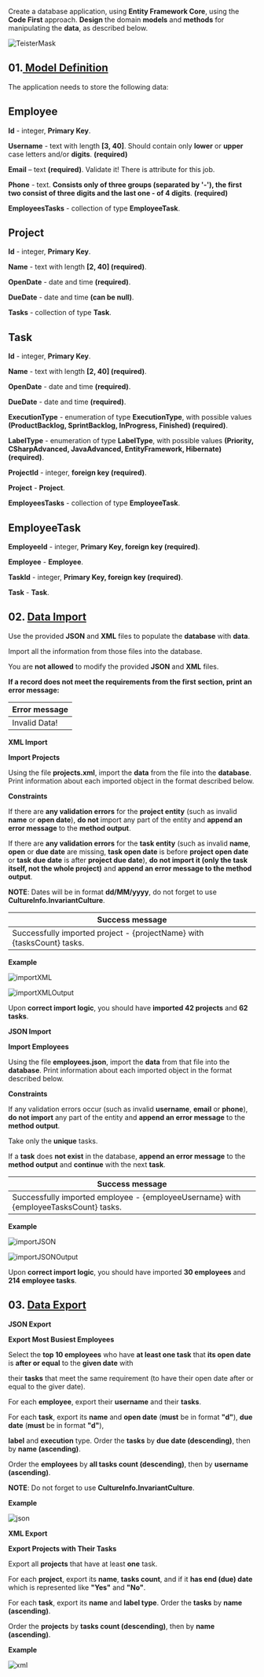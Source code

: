  Create a database application, using **Entity Framework Core**, using the **Code First** approach. 
 **Design** the domain **models** and **methods** for manipulating the **data**, as described below.<br>
 
 ![TeisterMask](https://user-images.githubusercontent.com/32416999/71554856-10aab180-2a25-11ea-992d-76f278f355d5.png)

## 01.<a href="https://github.com/HristoShabanakov/Databases-Basics-MS-SQL-Server-September-2019/tree/master/Entity%20Framework%20Core%20-%20October%202019/11.Databases%20Advanced%20Exam%20-%2007.12.2019/TeisterMask/Data/Models"> Model Definition </a><br>
The application needs to store the following data:<br> 
## Employee<br>

**Id** - integer, **Primary Key**. 

**Username** - text with length **[3, 40]**. Should contain only **lower** or **upper** case letters and/or **digits**. **(required)** 

**Email** – text **(required)**. Validate it! There is attribute for this job. 

**Phone** - text. **Consists only of three groups (separated by '-'), the first two consist of three digits and the last one - of 4 digits**. **(required)** 

**EmployeesTasks** - collection of type **EmployeeTask**.

## Project<br>

**Id** - integer, **Primary Key**. 

**Name** - text with length **[2, 40] (required)**. 

**OpenDate** - date and time **(required)**. 

**DueDate** - date and time **(can be null)**. 

**Tasks** - collection of type **Task**.

## Task<br>

**Id** - integer, **Primary Key**.

**Name** - text with length **[2, 40] (required)**.

**OpenDate** - date and time **(required)**. 

**DueDate** - date and time **(required)**. 

**ExecutionType** - enumeration of type **ExecutionType**, with possible values **(ProductBacklog, SprintBacklog, InProgress, Finished) (required)**. 

**LabelType** - enumeration of type **LabelType**, with possible values **(Priority, CSharpAdvanced, JavaAdvanced, EntityFramework, Hibernate) (required)**. 

**ProjectId** - integer, **foreign key (required)**. 

**Project** - **Project**. 

**EmployeesTasks** - collection of type **EmployeeTask**.

## EmployeeTask <br>

**EmployeeId** - integer, **Primary Key, foreign key (required)**. 

**Employee** - **Employee**. 

**TaskId** - integer, **Primary Key, foreign key (required)**. 

**Task** - **Task**. 

## 02. <a href="https://github.com/HristoShabanakov/Databases-Basics-MS-SQL-Server-September-2019/blob/master/Entity%20Framework%20Core%20-%20October%202019/11.Databases%20Advanced%20Exam%20-%2007.12.2019/TeisterMask/DataProcessor/Deserializer.cs"> Data Import </a><br>

Use the provided **JSON** and **XML** files to populate the **database** with **data**.

Import all the information from those files into the database. 

You are **not allowed** to modify the provided **JSON** and **XML** files. 

**If a record does not meet the requirements from the first section, print an error message:**

|**Error message**|
|---|
|Invalid Data!|

**XML Import** 

**Import Projects** 

Using the file **projects.xml**, import the **data** from the file into the **database**. Print information about each imported object in the format described below. 

**Constraints** 

If there are **any validation errors** for the **project entity** (such as invalid **name** or **open date**), **do not** import any part of the entity and **append an error message** to the **method output**. 

If there are **any validation errors** for the **task entity** (such as invalid **name**, **open** or **due date** are missing, **task open date** is before **project open date** or **task due date** is after **project due date**), **do not import it (only the task itself, not the whole project)** and **append an error message to the method output**. 

**NOTE**: Dates will be in format **dd/MM/yyyy**, do not forget to use **CultureInfo.InvariantCulture**.

|**Success message**|
|---|
|Successfully imported project - {projectName} with {tasksCount} tasks.|

**Example**

![importXML](https://user-images.githubusercontent.com/32416999/71560196-dd891200-2a66-11ea-8ade-9996446bb0aa.png)

![importXMLOutput](https://user-images.githubusercontent.com/32416999/71560216-1cb76300-2a67-11ea-99b0-7bd270eb62fd.png)

Upon **correct import logic**, you should have **imported 42 projects** and **62 tasks**. 

**JSON Import** 

**Import Employees** 

Using the file **employees.json**, import the **data** from that file into the **database**. Print information about each imported object in the format described below. 

**Constraints** 

If any validation errors occur (such as invalid **username**, **email** or **phone**), **do not import** any part of the entity and **append an error message** to the **method output**. 

Take only the **unique** tasks. 

If a **task** does **not exist** in the database, **append an error message** to the **method output** and **continue** with the next **task**. 

|**Success message**|
|---|
|Successfully imported employee - {employeeUsername} with {employeeTasksCount} tasks.|

**Example**

![importJSON](https://user-images.githubusercontent.com/32416999/71563248-8e55d800-2a8c-11ea-9463-ed3053326167.png)

![importJSONOutput](https://user-images.githubusercontent.com/32416999/71563282-fc9a9a80-2a8c-11ea-929e-9b26139e6758.png)

Upon **correct import logic**, you should have imported **30 employees** and **214 employee tasks**. 

## 03. <a href="https://github.com/HristoShabanakov/Databases-Basics-MS-SQL-Server-September-2019/blob/master/Entity%20Framework%20Core%20-%20October%202019/11.Databases%20Advanced%20Exam%20-%2007.12.2019/TeisterMask/DataProcessor/Serializer.cs"> Data Export </a><br>

**JSON Export**

**Export Most Busiest Employees** 

Select the **top 10 employees** who have **at least one task** that **its open date** is **after or equal** to the **given date** with 

their **tasks** that meet the same requirement (to have their open date after or equal to the giver date). 

For each **employee**, export their **username** and their **tasks**. 

For each **task**, export its **name** and **open date** (**must** be in format **"d"**), **due date** (**must** be in format **"d"**),

**label** and **execution**  type. Order the **tasks** by **due date (descending)**, then by **name (ascending)**. 

Order the **employees** by **all tasks count (descending)**, then by **username (ascending)**. 

**NOTE**: Do not forget to use **CultureInfo.InvariantCulture**.

**Example**

![json](https://user-images.githubusercontent.com/32416999/71542552-21492200-2968-11ea-9921-e0baa5e63f25.jpg)

**XML Export** 

**Export Projects with Their Tasks** 

Export all **projects** that have at least **one** task. 

For each **project**, export its **name**, **tasks count**, and if it **has end (due) date** which is represented like **"Yes"** and **"No"**. 

For each **task**, export its **name** and **label type**. Order the **tasks** by **name (ascending)**. 

Order the **projects** by **tasks count (descending)**, then by **name (ascending)**. 

**Example**

![xml](https://user-images.githubusercontent.com/32416999/71554857-13a5a200-2a25-11ea-938f-7a81202c3426.jpg)
